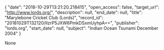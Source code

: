 {
  "date": "2018-10-29T13:21:20.218415", 
  "open_access": false, 
  "target_url": "http://www.lords.org/", 
  "description": null, 
  "end_date": null, 
  "title": "Marylebone Cricket Club (Lords)", 
  "record_id": "20181029T132120/IlzrP5JXW6PmkDSxmUyhpA==", 
  "publisher": "lords.org", 
  "start_date": null, 
  "subject": "Indian Ocean Tsunami December 2004"
}

None